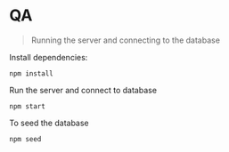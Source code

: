 # QA
>Running the server and connecting to the database

Install dependencies:

```
npm install
```

Run the server and connect to database

```
npm start
```

To seed the database

```
npm seed
```
